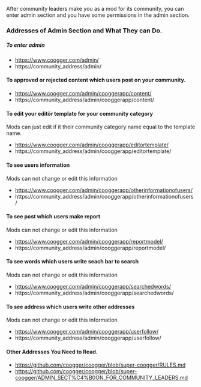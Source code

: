 After community leaders make you as a mod for its community, you can enter admin section and 
you have some permissions in the admin section.

### Addresses of Admin Section and What They can Do.
##### To enter admin
- https://www.coogger.com/admin/
- https://community_address/admin/

#### To approved or rejected content which users post on your community.
- https://www.coogger.com/admin/cooggerapp/content/
- https://community_address/admin/cooggerapp/content/

#### To edit your editör template for your community category
Mods can just edit if it their community category name equal to the template name.

- https://www.coogger.com/admin/cooggerapp/editortemplate/
- https://community_address/admin/cooggerapp/editortemplate/

#### To see users information
Mods can not change or edit this information

- https://www.coogger.com/admin/cooggerapp/otherinformationofusers/
- https://community_address/admin/cooggerapp/otherinformationofusers/

#### To see post which users make report
Mods can not change or edit this information

- https://www.coogger.com/admin/cooggerapp/reportmodel/
- https://community_address/admin/cooggerapp/reportmodel/

#### To see words which users write seach bar to search
Mods can not change or edit this information

- https://www.coogger.com/admin/cooggerapp/searchedwords/
- https://community_address/admin/cooggerapp/searchedwords/

#### To see address which users write other addresses
Mods can not change or edit this information

- https://www.coogger.com/admin/cooggerapp/userfollow/
- https://community_address/admin/cooggerapp/userfollow/

#### Other Addresses You Need to Read.
- https://github.com/coogger/coogger/blob/super-coogger/RULES.md
- https://github.com/coogger/coogger/blob/super-coogger/ADMIN_SECT%C4%B0ON_FOR_COMMUNITY_LEADERS.md
